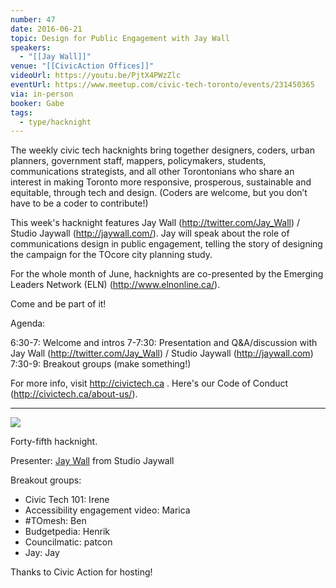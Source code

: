 ```yaml
---
number: 47
date: 2016-06-21
topic: Design for Public Engagement with Jay Wall
speakers:
  - "[[Jay Wall]]"
venue: "[[CivicAction Offices]]"
videoUrl: https://youtu.be/PjtX4PWzZlc
eventUrl: https://www.meetup.com/civic-tech-toronto/events/231450365
via: in-person
booker: Gabe
tags:
  - type/hacknight
---
```


The weekly civic tech hacknights bring together designers, coders, urban planners, government staff, mappers, policymakers, students, communications strategists, and all other Torontonians who share an interest in making Toronto more responsive, prosperous, sustainable and equitable, through tech and design. (Coders are welcome, but you don’t have to be a coder to contribute!)

This week's hacknight features Jay Wall (http://twitter.com/Jay_Wall) / Studio Jaywall (http://jaywall.com/). Jay will speak about the role of communications design in public engagement, telling the story of designing the campaign for the TOcore city planning study.

For the whole month of June, hacknights are co-presented by the Emerging Leaders Network (ELN) (http://www.elnonline.ca/).

Come and be part of it!

Agenda:

6:30-7: Welcome and intros
7-7:30: Presentation and Q&A/discussion with Jay Wall (http://twitter.com/Jay_Wall) / Studio Jaywall (http://jaywall.com)
7:30-9: Breakout groups (make something!)

For more info, visit http://civictech.ca .
Here's our Code of Conduct (http://civictech.ca/about-us/).

---


![](https://mlydg0vejq30.i.optimole.com/w:827/h:620/q:mauto/f:best/https://civictech.ca/wp-content/uploads/2016/06/jay.jpg)

Forty-fifth hacknight.

Presenter: [Jay Wall](http://twitter.com/Jay_Wall) from Studio Jaywall

Breakout groups:
-   Civic Tech 101: Irene
-   Accessibility engagement video: Marica
-   \#TOmesh: Ben
-   Budgetpedia: Henrik
-   Councilmatic: patcon
-   Jay: Jay

Thanks to Civic Action for hosting!